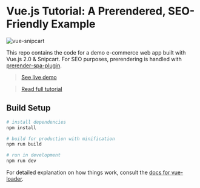 # Vue.js Tutorial: A Prerendered, SEO-Friendly Example

![vue-snipcart](https://snipcart.com/media/10175/what-is-vuejs-definition.png)

This repo contains the code for a demo e-commerce web app built with Vue.js 2.0 & Snipcart. For SEO purposes, prerendering is handled with [prerender-spa-plugin](https://github.com/chrisvfritz/prerender-spa-plugin).

> [See live demo](https://vue-snipcart.netlify.com)

> [Read full tutorial](https://snipcart.com/blog/vuejs-tutorial-seo-example)

## Build Setup

``` bash
# install dependencies
npm install

# build for production with minification
npm run build

# run in development
npm run dev
```

For detailed explanation on how things work, consult the [docs for vue-loader](http://vuejs.github.io/vue-loader).
